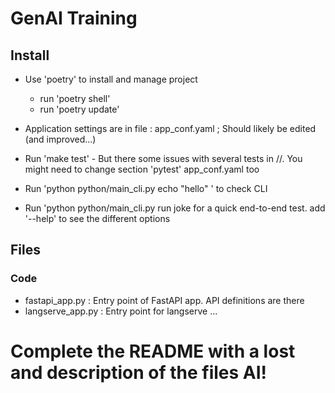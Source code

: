 # GenAI Training 


## Install
* Use 'poetry' to install and manage project
  * run 'poetry shell'
  * run 'poetry update'  

* Application settings are in file : app_conf.yaml ; Should likely be edited (and improved...)

* Run 'make test' - But there some issues with several tests in //. You might need to change section 'pytest' app_conf.yaml too
* Run 'python python/main_cli.py echo "hello"  ' to check CLI
* Run 'python python/main_cli.py run joke  for a quick end-to-end test. add '--help' to see the different options



## Files
### Code
* fastapi_app.py : Entry point of FastAPI app.  API definitions are there
* langserve_app.py : Entry point for langserve
...

# Complete the README with a lost and description of the files  AI!